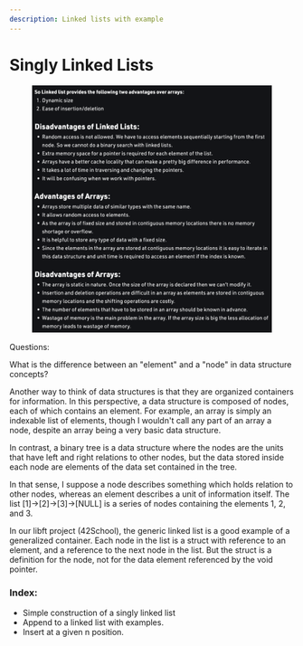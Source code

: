 ```yaml
---
description: Linked lists with example
---
```


# Singly Linked Lists

<figure><img src="../.gitbook/assets/Screen Shot 2022-09-19 at 5.01.10 PM.png" alt=""><figcaption></figcaption></figure>

Questions:

What is the difference between an "element" and a "node" in data structure concepts?

Another way to think of data structures is that they are organized containers for information. In this perspective, a data structure is composed of nodes, each of which contains an element. For example, an array is simply an indexable list of elements, though I wouldn't call any part of an array a node, despite an array being a very basic data structure.

In contrast, a binary tree is a data structure where the nodes are the units that have left and right relations to other nodes, but the data stored inside each node are elements of the data set contained in the tree.

In that sense, I suppose a node describes something which holds relation to other nodes, whereas an element describes a unit of information itself. The list \[1]->\[2]->\[3]->\[NULL] is a series of nodes containing the elements 1, 2, and 3.

In our libft project (42School), the generic linked list is a good example of a generalized container. Each node in the list is a struct with reference to an element, and a reference to the next node in the list. But the struct is a definition for the node, not for the data element referenced by the void pointer.

### Index:

* Simple construction of a singly linked list
* Append to a linked list with examples.
* Insert at a given n position.
